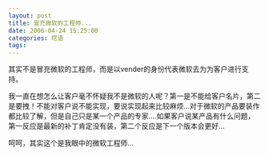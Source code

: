```yaml
---
layout: post
title: 冒充微软的工程师...
date: 2006-04-24 15:25:00
categories: 呓语
tags: 
---
```


其实不是冒充微软的工程师，而是以vender的身份代表微软去为为客户进行支持。

我一直在想怎么让客户毫不怀疑我不是微软的人呢？第一是不能给客户名片，第二是要拽！不能对客户说不能实现，要说实现起来比较麻烦...对于微软的产品要装作都比较了解，但是自己只是某一个产品的专家....如果客户说某产品有什么问题，第一反应是最新的补丁肯定没有装，第二个反应是下一个版本会更好...

呵呵，其实这个是我眼中的微软工程师...
